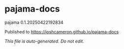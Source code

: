 # pajama-docs
pajama 0.1.20250422192834

Published to https://joshcameron.github.io/pajama-docs

*This file is auto-generated. Do not edit.*

